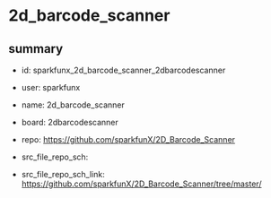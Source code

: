 # 2d_barcode_scanner
 
## summary 
* id: sparkfunx_2d_barcode_scanner_2dbarcodescanner
* user: sparkfunx
* name: 2d_barcode_scanner
* board: 2dbarcodescanner
* repo: https://github.com/sparkfunX/2D_Barcode_Scanner



* src_file_repo_sch: 
* src_file_repo_sch_link: https://github.com/sparkfunX/2D_Barcode_Scanner/tree/master/




